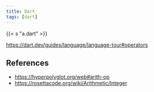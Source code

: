```yaml
---
title: Dart
tags: [dart]
---
```


{{< s "a.dart" >}}

<https://dart.dev/guides/language/language-tour#operators>

## References

- <https://hyperpolyglot.org/web#arith-op>
- <https://rosettacode.org/wiki/Arithmetic/Integer>
